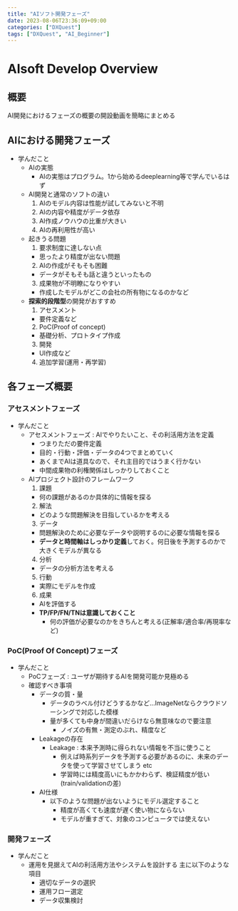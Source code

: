 ```yaml
---
title: "AIソフト開発フェーズ"
date: 2023-08-06T23:36:09+09:00
categories: ["DXQuest"]
tags: ["DXQuest", "AI_Beginner"]
---
```

# AIsoft Develop Overview

## 概要

AI開発におけるフェーズの概要の開設動画を簡略にまとめる

## AIにおける開発フェーズ

- 学んだこと
  - AIの実態
    - AIの実態はプログラム。1から始めるdeeplearning等で学んでいるはず
  - AI開発と通常のソフトの違い
    1. AIのモデル内容は性能が試してみないと不明
    2. AIの内容や精度がデータ依存
    3. AI作成ノウハウの比重が大きい
    4. AIの再利用性が高い
  - 起きうる問題
    1. 要求制度に達しない点
      - 思ったより精度が出ない問題
    2. AIの作成がそもそも困難
      - データがそもそも話と違うといったもの
    3. 成果物が不明瞭になりやすい
      - 作成したモデルがどこの会社の所有物になるのかなど
  - **探索的段階型**の開発がおすすめ
    1. アセスメント
      - 要件定義など
    2. PoC(Proof of concept)
      - 基礎分析、プロトタイプ作成
    3. 開発
      - UI作成など
    4. 追加学習(運用・再学習)

## 各フェーズ概要

### アセスメントフェーズ

- 学んだこと
  - アセスメントフェーズ : AIでやりたいこと、その利活用方法を定義
    - つまりただの要件定義
    - 目的・行動・評価・データの4つでまとめていく
    - あくまでAIは道具なので、それ主目的ではうまく行かない
    - 中間成果物の利権関係はしっかりしておくこと
  - AIプロジェクト設計のフレームワーク
    1. 課題
      - 何の課題があるのか具体的に情報を探る
    2. 解法
      - どのような問題解決を目指しているかを考える
    3. データ
      - 問題解決のために必要なデータや説明するのに必要な情報を探る
      - **データと時間軸はしっかり定義**しておく。何日後を予測するのかで大きくモデルが異なる
    4. 分析
      - データの分析方法を考える
    5. 行動
      - 実際にモデルを作成
    6. 成果
      - AIを評価する
      - **TP/FP/FN/TNは意識しておくこと**
        - 何の評価が必要なのかをきちんと考える(正解率/適合率/再現率など)

### PoC(Proof Of Concept)フェーズ

- 学んだこと
  - PoCフェーズ : ユーザが期待するAIを開発可能か見極める
  - 確認すべき事項
    - データの質・量
      - データのラベル付けどうするかなど…ImageNetならクラウドソーシングで対応した模様
      - 量が多くても中身が間違いだらけなら無意味なので要注意
        - ノイズの有無・測定のぶれ、精度など
    - Leakageの存在
      - Leakage : 本来予測時に得られない情報を不当に使うこと
        - 例えば時系列データを予測する必要があるのに、未来のデータを使って学習させてしまう etc
        - 学習時には精度高いにもかかわらず、検証精度が低い (train/validationの差)
    - AI仕様
      - 以下のような問題が出ないようにモデル選定すること
        - 精度が高くても速度が遅く使い物にならない
        - モデルが重すぎて、対象のコンピュータでは使えない

### 開発フェーズ

- 学んだこと
  - 運用を見据えてAIの利活用方法やシステムを設計する 主に以下のような項目
    - 適切なデータの選択
    - 運用フロー選定
    - データ収集検討